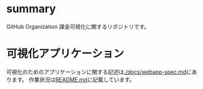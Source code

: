 # summary

GitHub Organization 課金可視化に関するリポジトリです。

# 可視化アプリケーション

可視化のためのアプリケーションに関する記述は[./docs/webapp-spec.md](./docs/webapp-spec.md)にあります。
作業状況は[README.md](./README.md)に記載しています。

